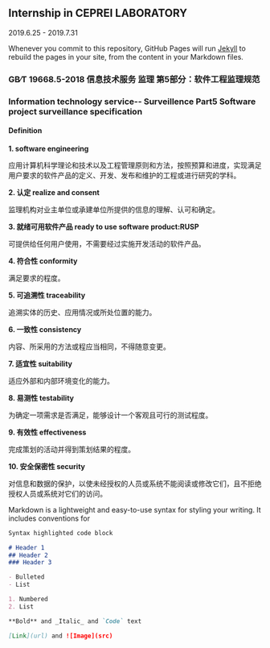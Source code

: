 ## Internship in CEPREI LABORATORY

2019.6.25 - 2019.7.31

Whenever you commit to this repository, GitHub Pages will run [Jekyll](https://jekyllrb.com/) to rebuild the pages in your site, from the content in your Markdown files.

### GB∕T 19668.5-2018 信息技术服务 监理 第5部分：软件工程监理规范
### Information technology service-- Surveillence Part5 Software project surveillance specification 

#### Definition

**1. software engineering**

应用计算机科学理论和技术以及工程管理原则和方法，按照预算和进度，实现满足用户要求的软件产品的定义、开发、发布和维护的工程或进行研究的学科。

**2. 认定 realize and consent**

监理机构对业主单位或承建单位所提供的信息的理解、认可和确定。  

**3. 就绪可用软件产品 ready to use software product:RUSP**

可提供给任何用户使用，不需要经过实施开发活动的软件产品。

**4. 符合性 conformity**

满足要求的程度。

**5. 可追溯性 traceability**

追溯实体的历史、应用情况或所处位置的能力。

**6. 一致性 consistency**

内容、所采用的方法或程应当相同，不得随意变更。

**7. 适宜性 suitability**

适应外部和内部环境变化的能力。

**8. 易测性 testability**

为确定一项需求是否满足，能够设计一个客观且可行的测试程度。

**9. 有效性 effectiveness**

完成策划的活动并得到策划结果的程度。

**10. 安全保密性 security**

对信息和数据的保护，以使未经授权的人员或系统不能阅读或修改它们，且不拒绝授权人员或系统对它们的访问。


Markdown is a lightweight and easy-to-use syntax for styling your writing. It includes conventions for

```markdown
Syntax highlighted code block

# Header 1
## Header 2
### Header 3

- Bulleted
- List

1. Numbered
2. List

**Bold** and _Italic_ and `Code` text

[Link](url) and ![Image](src)
```
